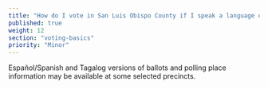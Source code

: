 ```yaml
---
title: "How do I vote in San Luis Obispo County if I speak a language other than English?"
published: true
weight: 12
section: "voting-basics"
priority: "Minor"
---
```


Español/Spanish and Tagalog versions of ballots and polling place information may be available at some selected precincts.  
